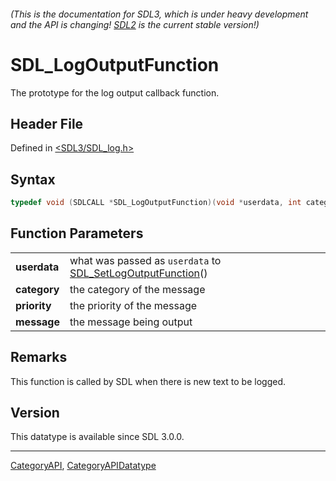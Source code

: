 ###### (This is the documentation for SDL3, which is under heavy development and the API is changing! [SDL2](https://wiki.libsdl.org/SDL2/) is the current stable version!)
# SDL_LogOutputFunction

The prototype for the log output callback function.

## Header File

Defined in [<SDL3/SDL_log.h>](https://github.com/libsdl-org/SDL/blob/main/include/SDL3/SDL_log.h)

## Syntax

```c
typedef void (SDLCALL *SDL_LogOutputFunction)(void *userdata, int category, SDL_LogPriority priority, const char *message);
```

## Function Parameters

|                  |                                                                                         |
| ---------------- | --------------------------------------------------------------------------------------- |
| **userdata**     | what was passed as `userdata` to [SDL_SetLogOutputFunction](SDL_SetLogOutputFunction)() |
| **category**     | the category of the message                                                             |
| **priority**     | the priority of the message                                                             |
| **message**      | the message being output                                                                |

## Remarks

This function is called by SDL when there is new text to be logged.

## Version

This datatype is available since SDL 3.0.0.

----
[CategoryAPI](CategoryAPI), [CategoryAPIDatatype](CategoryAPIDatatype)

